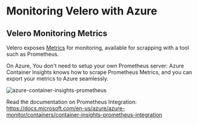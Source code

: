 # Monitoring Velero with Azure 

## Velero Monitoring Metrics

Velero exposes [Metrics](https://github.com/vmware-tanzu/velero/blob/main/pkg/metrics/metrics.go) for monitoring, available for scrapping with a tool such as Prometheus.


On Azure, You don't need to setup your own Prometheus server: Azure Container Insights knows how to scrape Prometheus Metrics, and you can export your metrics to Azure seamlessly.

![azure-container-insights-prometheus](./media/monitoring-kubernetes-architecture.png)

Read the documentation on Prometheus Integration: 
https://docs.microsoft.com/en-us/azure/azure-monitor/containers/container-insights-prometheus-integration

